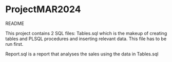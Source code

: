 # ProjectMAR2024

README

This project contains 2 SQL files: Tables.sql which is the makeup of creating tables and PLSQL procedures and inserting relevant data. This file has to be run first.

Report.sql is a report that analyses the sales using the data in Tables.sql
